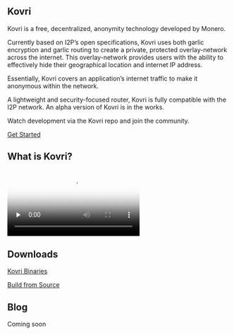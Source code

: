 <section class="container full col-xs-12">
    <div class="info-block info-block-main">
        <div class="main-bg">
        <div class="row middle-xs">
            <div class="col-lg-9 col-md-9 col-xs-12">
                <div class="main-info">
                    <h1 id="main-h1">Kovri</h1>
                    <p id="main-text">

Kovri is a free, decentralized, anonymity technology developed by Monero.

Currently based on I2P’s open specifications, Kovri uses both garlic encryption and garlic routing to create a private, protected overlay-network across the internet. This overlay-network provides users with the ability to effectively hide their geographical location and internet IP address.

Essentially, Kovri covers an application’s internet traffic to make it anonymous within the network.

A lightweight and security-focused router, Kovri is fully compatible with the I2P network. An alpha version of Kovri is in the works.

Watch development via the Kovri repo and join the community.</p>
                    <p><a href="get-started.html" class="btn-link btn-auto btn-primary">Get Started</a></p>
</div>
            </div>
        </div>
        </div>
    </div>
</section>
<section class="container">
    <div class="row">
        <div class="left two-thirds col-lg-8 col-md-8 col-sm-12 col-xs-12">
            <div class="info-block">
                <div class="row center-xs">
                    <div class="col"><h2>What is Kovri?</h2></div>
                </div>
                <div class="row">
                    <div class="col-xs-12">
                        <video controls poster="/img/kovri_video_poster.png" onclick="this.paused ? this.play() : this.pause();" preload="none">
                                <source src="/img/kovri-video.mp4">
                        </video>
                    </div>
                </div>
            </div>
        </div>                
        <div class="right one-third maintile col-lg-4 col-md-4 col-sm-12 col-xs-12">
            <div class="row">
               <div class="info-block col-xs-12">
                <div class="row center-xs">
                    <div class="col"><h2>Downloads</h2></div>
                </div>
                <div class="row center-xs">
                    <p><a href="https://github.com/monero-project/kovri#nightly-releases-bleeding-edge" class="btn-fixed">Kovri Binaries</a></p>
                    <p><a href="docs.html" class="btn-fixed">Build from Source</a></p>
                </div>
               </div>
            </div>
            <div class="row">
               <div class="info-block col-xs-12">
                <div class="row center-xs">
                    <div class="col"><h2>Blog</h2></div>
                </div>
                <div class="row center-xs">
                    <p class="blog-block">Coming soon</p>
                </div>
            </div>
            </div>
        </div>
    </div>
</section>
